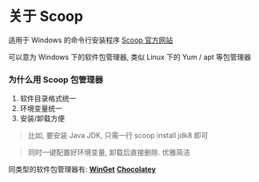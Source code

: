# 关于 Scoop

适用于 Windows 的命令行安装程序  [Scoop 官方网站](https://scoop.sh/#/)

可以意为 Windows 下的软件包管理器, 类似 Linux 下的 Yum / apt 等包管理器

### 为什么用 Scoop 包管理器

1. 软件目录格式统一
2. 环境变量统一
3. 安装/卸载方便

> 比如, 要安装 Java JDK, 只需一行 scoop install jdk8 即可

> 同时一键配置好环境变量, 卸载后直接删除. 优雅简洁 

同类型的软件包管理器有: **[WinGet](https://github.com/microsoft/winget-cli)**  **[Chocolatey](https://chocolatey.org/)**



